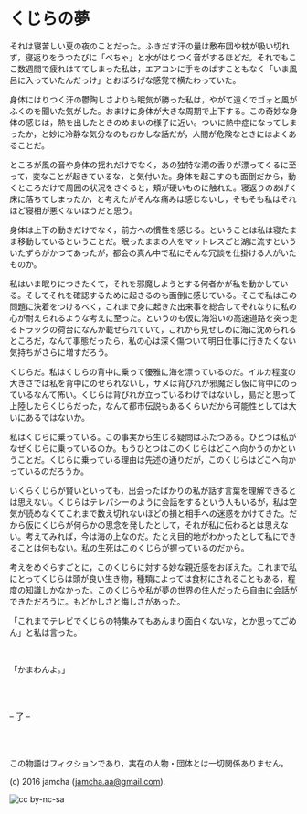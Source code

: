 

# くじらの夢

それは寝苦しい夏の夜のことだった。ふきだす汗の量は敷布団や枕が吸い切れず，寝返りをうつたびに「べちゃ」と水がはりつく音がするほどだ。それでもここ数週間で疲れはててしまった私は，エアコンに手をのばすこともなく「いま風呂に入っていたんだっけ」とおぼろげな感覚で横たわっていた。  

身体にはりつく汗の鬱陶しさよりも眠気が勝った私は，やがて遠くでゴォと風がふくのを聞いた気がした。おまけに身体が大きな周期で上下する。この奇妙な身体の感じは，熱を出したときのめまいの様子に近い。ついに熱中症になってしまったか，と妙に冷静な気分なのもおかしな話だが，人間が危険なときにはよくあることだ。  

ところが風の音や身体の揺れだけでなく，あの独特な潮の香りが漂ってくるに至って，変なことが起きているな，と気付いた。身体を起こすのも面倒だから，動くところだけで周囲の状況をさぐると，頬が硬いものに触れた。寝返りのあげく床に落ちてしまったか，と考えたがそんな痛みは感じないし，そもそも私はそれほど寝相が悪くないほうだと思う。  

身体は上下の動きだけでなく，前方への慣性を感じる。ということは私は寝たまま移動しているということだ。眠ったままの人をマットレスごと湖に流すといういたずらがかつてあったが，都会の真ん中で私にそんな冗談を仕掛ける人がいたものか。  

私はいま眠りにつきたくて，それを邪魔しようとする何者かが私を動かしている。そしてそれを確認するために起きるのも面倒に感じている。そこで私はこの問題に決着をつけるべく，これまで身に起きた出来事を総合してそれなりに私の心が耐えられるような考えに至った。というのも仮に海沿いの高速道路を突っ走るトラックの荷台になんか載せられていて，これから見せしめに海に沈められるところだ，なんて事態だったら，私の心は深く傷ついて明日仕事に行きたくない気持ちがさらに増すだろう。  

くじらだ。私はくじらの背中に乗って優雅に海を漂っているのだ。イルカ程度の大きさでは私を背中にのせられないし，サメは背びれが邪魔だし仮に背中にのっているなんて怖い。くじらは背びれが立っているわけではないし，島だと思って上陸したらくじらだった，なんて都市伝説もあるくらいだから可能性としては大いにあるではないか。  

私はくじらに乗っている。この事実から生じる疑問はふたつある。ひとつは私がなぜくじらに乗っているのか。もうひとつはこのくじらはどこへ向かうのかということだ。くじらに乗っている理由は先述の通りだが，このくじらはどこへ向かっているのだろうか。  

いくらくじらが賢いといっても，出会ったばかりの私が話す言葉を理解できるとは思えない。くじらはテレパシーのように会話をするという人もいるが，私は空気が読めなくてこれまで数え切れないほどの損と相手への迷惑をかけてきた。だから仮にくじらが何らかの思念を発したとして，それが私に伝わるとは思えない。考えてみれば，今は海の上なのだ。たとえ目的地がわかったとして私にできることは何もない。私の生死はこのくじらが握っているのだから。  

考えをめぐらすごとに，このくじらに対する妙な親近感をおぼえた。これまで私にとってくじらは頭が良い生き物，種類によっては食材にされることもある，程度の知識しかなかった。このくじらや私が夢の世界の住人だったら自由に会話ができただろうに。もどかしさと悔しさがあった。  

「これまでテレビでくじらの特集みてもあんまり面白くないな，とか思ってごめん」と私は言った。  

<br>  

「かまわんよ。」  

<br>  
<br>  

&#x2013; 了 &#x2013;  

<br>  
<br>  

この物語はフィクションであり，実在の人物・団体とは一切関係ありません。  

(c) 2016 jamcha (jamcha.aa@gmail.com).  

![cc by-nc-sa](https://i.creativecommons.org/l/by-nc-sa/4.0/88x31.png)  

